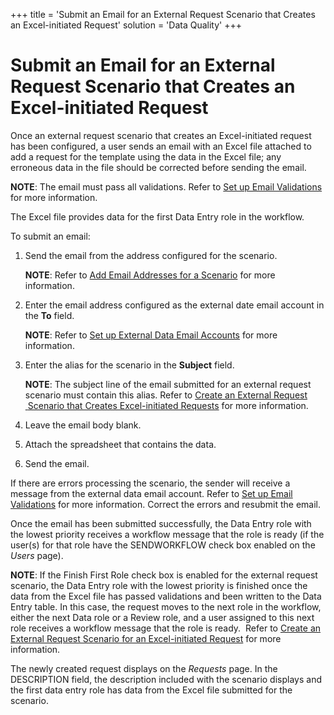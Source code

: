 +++
title = 'Submit an Email for an External Request Scenario that Creates an Excel-initiated Request'
solution = 'Data Quality'
+++

# Submit an Email for an External Request Scenario that Creates an Excel-initiated Request

Once an external request scenario that creates an Excel-initiated
request has been configured, a user sends an email with an Excel file
attached to add a request for the template using the data in the Excel
file; any erroneous data in the file should be corrected before sending
the email.

**NOTE**: The email must pass all validations. Refer to [Set up Email
Validations](Set_up_Email_Validations) for more information.

The Excel file provides data for the first Data Entry role in the
workflow.

To submit an email:

1.  Send the email from the address configured for the scenario.
    
    **NOTE**: Refer to [Add Email Addresses for a
    Scenario](Add_Email_Addresses_for_a_Scenario) for more
    information.

2.  Enter the email address configured as the external date email
    account in the **To** field.
    
    **NOTE**: Refer to [Set up External Data Email
    Accounts](../Config/Set_up_an_External_Data_Email_Account) for
    more information.

3.  Enter the alias for the scenario in the **Subject** field.
    
    **NOTE**: The subject line of the email submitted for an external
    request scenario must contain this alias. Refer to [Create an
    External Request <span> </span>Scenario that Creates Excel-initiated
    Requests](Create_an_External_Request_Scenario_for_an_Excel_Initiated_Requestel)
    for more information.

4.  Leave the email body blank.

5.  Attach the spreadsheet that contains the data.

6.  Send the email.

If there are errors processing the scenario, the sender will receive a
message from the external data email account. Refer to [Set up Email
Validations](Set_up_Email_Validations) for more information. Correct
the errors and resubmit the email.

Once the email has been submitted successfully, the Data Entry role with
the lowest priority receives a workflow message that the role is ready
(if the user(s) for that role have the
<span>SEND</span><span>WORKFLOW</span> check box enabled on the *Users*
page).

**NOTE**: If the Finish First Role check box is enabled for the external
request scenario, the Data Entry role with the lowest priority is
finished once the data from the Excel file has passed validations and
been written to the Data Entry table. In this case, the request moves to
the next role in the workflow, either the next Data role or a Review
role, and a user assigned to this next role receives a workflow message
that the role is ready. <span> </span>Refer to [Create an External
Request Scenario for an Excel-initiated
Request](Create_an_External_Request_Scenario_for_an_Excel_Initiated_Requestel)
for more information.

The newly created request displays on the *Requests* page. In the
<span>DESCRIPTION</span> field, the description included with the
scenario displays and the first data entry role has data from the Excel
file submitted for the scenario.

